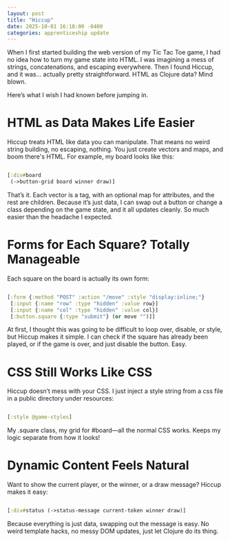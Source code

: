 ```yaml
---
layout: post
title: "Hiccup"
date: 2025-10-01 16:18:00 -0400
categories: apprenticeship update
---
```


When I first started building the web version of my Tic Tac Toe game, I had no
idea how to turn my game state into HTML. I was imagining a mess of strings,
concatenations, and escaping everywhere. Then I found Hiccup, and it was…
actually pretty straightforward. HTML as Clojure data? Mind blown.

Here’s what I wish I had known before jumping in.

# HTML as Data Makes Life Easier

Hiccup treats HTML like data you can manipulate. That means no weird string
building, no escaping, nothing. You just create vectors and maps, and boom
there's HTML. For example, my board looks like this:

```clojure

[:div#board
 (->button-grid board winner draw)]

```

That’s it. Each vector is a tag, with an optional map for attributes, and the
rest are children. Because it’s just data, I can swap out a button or change a
class depending on the game state, and it all updates cleanly. So much easier
than the headache I expected.

# Forms for Each Square? Totally Manageable

Each square on the board is actually its own form:

```clojure

[:form {:method "POST" :action "/move" :style "display:inline;"}
 [:input {:name "row" :type "hidden" :value row}]
 [:input {:name "col" :type "hidden" :value col}]
 [:button.square {:type "submit"} (or move "")]]

```

At first, I thought this was going to be difficult to loop over, disable, or
style, but Hiccup makes it simple. I can check if the square has already been
played, or if the game is over, and just disable the button. Easy.

# CSS Still Works Like CSS

Hiccup doesn’t mess with your CSS. I just inject a style string from a css file
in a public directory under resources:

```clojure

[:style @game-styles]

```

My .square class, my grid for #board—all the normal CSS works. Keeps my logic
separate from how it looks!

# Dynamic Content Feels Natural

Want to show the current player, or the winner, or a draw message? Hiccup makes
it easy:

```clojure

[:div#status (->status-message current-token winner draw)]

```

Because everything is just data, swapping out the message is easy. No weird
template hacks, no messy DOM updates, just let Clojure do its thing.